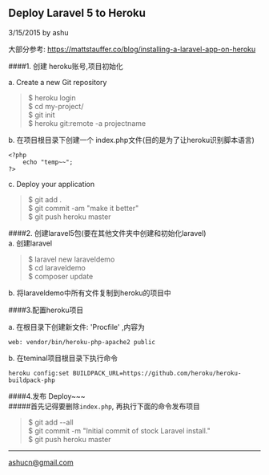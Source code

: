 ## Deploy Laravel 5 to Heroku    
3/15/2015 by ashu  


大部分参考: https://mattstauffer.co/blog/installing-a-laravel-app-on-heroku

####1. 创建 heroku账号,项目初始化  

a. Create a new Git repository   
>$ heroku login  
>$ cd my-project/  
>$ git init  
>$ heroku git:remote -a projectname   

b. 在项目根目录下创建一个 index.php文件(目的是为了让heroku识别脚本语言)
```
<?php
	echo "temp~~";
?>
```  

c. Deploy your application   
>$ git add .  
>$ git commit -am "make it better"  
>$ git push heroku master  

####2. 创建laravel5包(要在其他文件夹中创建和初始化laravel)  
a. 创建laravel   
>$ laravel new laraveldemo  
>$ cd laraveldemo  
>$ composer update   


b. 将laraveldemo中所有文件复制到heroku的项目中  

####3.配置heroku项目  

a. 在根目录下创建新文件: 'Procfile' ,内容为  
```
web: vendor/bin/heroku-php-apache2 public  
```  
b. 在teminal项目根目录下执行命令   

	heroku config:set BUILDPACK_URL=https://github.com/heroku/heroku-buildpack-php   

####4.发布 Deploy~~~  
#####首先记得要删除`index.php`, 再执行下面的命令发布项目  

>$ git add --all  
>$ git commit -m "Initial commit of stock Laravel install."  
>$ git push heroku master   
  
  
---
ashucn@gmail.com
